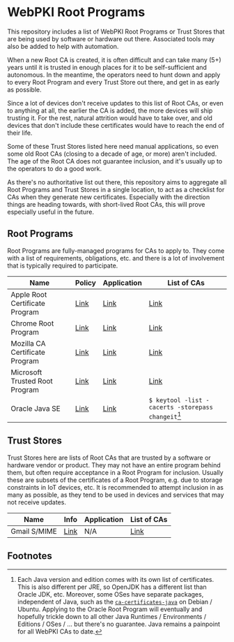 # WebPKI Root Programs

This repository includes a list of WebPKI Root Programs or Trust Stores that
are being used by software or hardware out there. Associated tools may also be
added to help with automation.

When a new Root CA is created, it is often difficult and can take many (5+)
years until it is trusted in enough places for it to be self-sufficient and
autonomous. In the meantime, the operators need to hunt down and apply to every
Root Program and every Trust Store out there, and get in as early as possible.

Since a lot of devices don't receive updates to this list of Root CAs, or even
to anything at all, the earlier the CA is added, the more devices will ship
trusting it. For the rest, natural attrition would have to take over, and old
devices that don't include these certificates would have to reach the end of
their life.

Some of these Trust Stores listed here need manual applications, so even some
old Root CAs (closing to a decade of age, or more) aren't included. The age of
the Root CA does not guarantee inclusion, and it's usually up to the operators
to do a good work.

As there's no authoritative list out there, this repository aims to aggregate
all Root Programs and Trust Stores in a single location, to act as a checklist
for CAs when they generate new certificates. Especially with the direction
things are heading towards, with short-lived Root CAs, this will prove
especially useful in the future.

## Root Programs

Root Programs are fully-managed programs for CAs to apply to. They come with a
list of requirements, obligations, etc. and there is a lot of involvement that
is typically required to participate.

| Name | Policy | Application | List of CAs |
|------|--------|-------------|-------------|
| Apple Root Certificate Program | [Link](https://www.apple.com/certificateauthority/ca_program.html) | [Link](https://www.apple.com/certificateauthority/ca_program.html) | [Link](https://support.apple.com/en-us/HT209143) |
| Chrome Root Program | [Link](https://g.co/chrome/root-policy) | [Link](https://www.chromium.org/Home/chromium-security/root-ca-policy/apply-for-inclusion/) | [Link](https://g.co/chrome/root-store) |
| Mozilla CA Certificate Program | [Link](https://wiki.mozilla.org/CA) | [Link](https://wiki.mozilla.org/CA/Application_Process) | [Link](https://wiki.mozilla.org/CA/Included_CAs) |
| Microsoft Trusted Root Program | [Link](https://learn.microsoft.com/en-us/security/trusted-root/program-requirements) | [Link](https://learn.microsoft.com/en-us/security/trusted-root/new-ca-application) | [Link](https://learn.microsoft.com/en-us/security/trusted-root/participants-list) |
| Oracle Java SE | [Link](https://www.oracle.com/java/technologies/javase/carootcertsprogram.html) | [Link](https://www.oracle.com/java/technologies/javase/carootcertsprogram.html) | `$ keytool -list -cacerts -storepass changeit`[^java] |

## Trust Stores

Trust Stores here are lists of Root CAs that are trusted by a software or
hardware vendor or product. They may not have an entire program behind them,
but often require acceptance in a Root Program for inclusion. Usually these are
subsets of the certificates of a Root Program, e.g. due to storage constraints
in IoT devices, etc. It is recommended to attempt inclusion in as many as
possible, as they tend to be used in devices and services that may not receive
updates.

| Name | Info | Application | List of CAs |
|------|------|-------------|-------------|
| Gmail S/MIME | [Link](https://support.google.com/a/answer/7448393?hl=en) | N/A | [Link](https://support.google.com/a/answer/7448393?hl=en) |

## Footnotes

[^java]: Each Java version and edition comes with its own list of certificates.
This is also different per JRE, so OpenJDK has a different list than Oracle JDK,
etc. Moreover, some OSes have separate packages, independent of Java, such as
the [`ca-certificates-java`](https://packages.debian.org/stable/ca-certificates-java)
on Debian / Ubuntu. Applying to the Oracle Root Program will eventually and
hopefully trickle down to all other Java Runtimes / Environments / Editions /
OSes / ... but there's no guarantee. Java remains a painpoint for all WebPKI
CAs to date.
